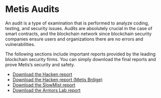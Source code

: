 # Metis Audits

An audit is a type of examination that is performed to analyze coding, testing, and security issues. Audits are absolutely crucial in the case of smart contracts, and the blockchain network since blockchain security companies ensure users and organizations there are no errors and vulnerabilities.

The following sections include important reports provided by the leading blockchain security firms. You can simply download the final reports and prove Metis’s security and safety.

* [Download the Hacken report](https://drive.google.com/file/d/1AHDVzVUcRh8ghmfLR8qRfaHpgML7v9vW/view)
* [Download the Hacken report (Metis Brdige)](https://files.gitbook.com/v0/b/gitbook-x-prod.appspot.com/o/spaces%2FMkexAWdCekeDPPCMOdGs%2Fuploads%2F9VWYLfEEmUHQSTuVyMnV%2FMetisDAO%20Foundation\_08092022\_SCAudit\_Report%20\(2\).pdf?alt=media\&token=96105355-cb31-41e2-b51d-0e167e96885d)
* [Download the SlowMist report](https://drive.google.com/file/d/1d6tjopE25mN50ByLacX8IpoIuWSGKwQ8/view)
* [Download the Armors Lab report](https://drive.google.com/file/d/1yv\_PBW-hanMoB50gan4zB2QKsEKNxyOO/view)


